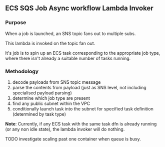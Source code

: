 ## ECS SQS Job Async workflow Lambda Invoker

### Purpose

When a job is launched, an SNS topic fans out to multiple subs.

This lambda is invoked on the topic fan out.

It's job is to spin up an ECS task corresponding to the appropriate job type,
where there isn't already a suitable number of tasks running.

### Methodology

1. decode payloads from SNS topic message
2. parse the contents from payload (just as SNS level, not including specialised payload parsing)
3. determine which job type are present
4. find any public subnet within the VPC
5. conditionally launch task into the subnet for specified task definition (determined by task type)

**Note**: Currently, if any ECS task with the same task dfn is already running (or any non idle state), the lambda invoker will do nothing.

TODO investigate scaling past one container when queue is busy.
